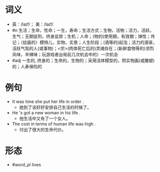 # 词义
- 英：/laɪf/； 美：/laɪf/
- #n 生活；生命，性命；一生，寿命；生活方式；生物，活物；活力，活跃，生气；无期徒刑，终身监禁；生机；人命；(物的)使用期，有效期；弹性；传记；（绘画的）模特儿，实物，实景；人生阶段；(酒等的)起泡；活力的源泉，活跃气氛的人(或事物)；<宗>(肉体死亡后的)灵魂存在；(新鲜食物等的)浓烈风味，辛辣味；玩游戏者出局前几次机会中的）一次机会
- #adj 一生的, 终身的；生命的，生物的；采用活体模型的，照实物画(或雕塑)的；人寿保险的
# 例句
- It was time she put her life in order .
	- 她到了该好好安排自己生活的时候了。
- He 's got a new woman in his life .
	- 他生活中又有了一个女人。
- The cost in terms of human life was high .
	- 付出了很大的生命代价。
# 形态
- #word_pl lives
